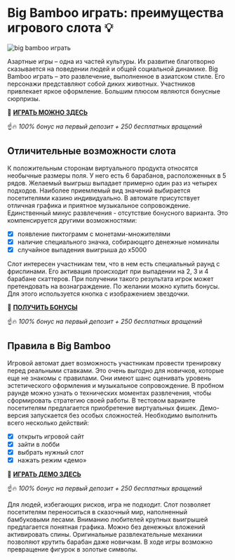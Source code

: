 # Big Bamboo играть: преимущества игрового слота 💡

![big bamboo играть](https://i.ibb.co/wCD8c6M/2024-12-10-17-22-47.png)

Азартные игры – одна из частей культуры. Их развитие благотворно сказывается на поведении людей и общей социальной динамике. Big Bamboo играть – это развлечение, выполненное в азиатском стиле. Его персонажи представляют собой диких животных. Участников привлекает яркое оформление. Большим плюсом являются бонусные сюрпризы.

🎰 **[ИГРАТЬ МОЖНО ЗДЕСЬ](https://tinyurl.com/55sekt47)**

☝️🔥 *100% бонус на первый депозит + 250 бесплатных вращений*

## Отличительные возможности слота

К положительным сторонам виртуального продукта относятся необычные размеры поля. У него есть 6 барабанов, расположенных в 5 рядов. Желаемый выигрыш выпадает примерно один раз из четырех подходов. Наиболее приемлемый вид значений выбирается посетителями казино индивидуально. В автомате присутствует отличная графика и приятное музыкальное сопровождение. Единственный минус развлечения - отсутствие бонусного варианта. Это компенсируется другими возможностями:

- [x] появление пиктограмм с монетами-множителями
- [x] наличие специального значка, собирающего денежные номиналы
- [x] случайное выпадения выигрыша до х5000

Слот интересен участникам тем, что в нем есть специальный раунд с фриспинами. Его активация происходит при выпадении на 2, 3 и 4 барабане скаттеров. При получении такого результата игрок может претендовать на вознаграждение. По желании можно купить бонусы. Для этого используется кнопка с изображением звездочки.

🎰 **[ПОЛУЧИТЬ БОНУСЫ](https://tinyurl.com/55sekt47)**

☝️🔥 *100% бонус на первый депозит + 250 бесплатных вращений*

## Правила в Big Bamboo

Игровой автомат дает возможность участникам провести тренировку перед реальными ставками. Это очень выгодно для новичков, которые еще не знакомы с правилами. Они имеют шанс оценивать уровень эстетического оформления и музыкальное сопровождение. В пробном раунде можно узнать о технических моментах развлечения, чтобы сформировать стратегию своей работы. В тестовом варианте посетителям предлагается приобретение виртуальных фишек. Демо-версия запускается без особых сложностей. Необходимо выполнить всего несколько действий:

- [x] открыть игровой сайт
- [x] зайти в лобби
- [x] выбрать нужный слот
- [x] нажать режим «демо»

🎰 **[ИГРАТЬ ДЕМО ЗДЕСЬ](https://tinyurl.com/55sekt47)**

☝️🔥 *100% бонус на первый депозит + 250 бесплатных вращений*

Для людей, избегающих рисков, игра не подходит. Слот позволяет посетителям переноситься в сказочный мир, наполненный бамбуковыми лесами. Вниманию любителей крупных выигрышей предлагается понятная графика. Можно без денежных вложений активировать спины. Оригинальные развлекательные механики позволяют крутить барабан даже новичкам. В ходе игры возможно превращение фигурок в золотые символы.
